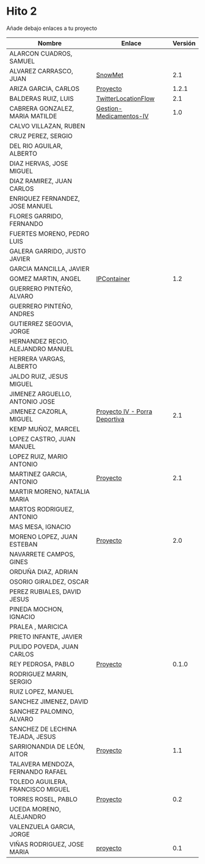 # Hito 2

Añade debajo enlaces a tu proyecto

| Nombre | Enlace | Versión |
|--------|--------|---------|
| ALARCON CUADROS, SAMUEL| | |
| ALVAREZ CARRASCO, JUAN|[SnowMet](https://github.com/vaderrama/Proyecto-IV) | 2.1 |
| ARIZA GARCIA, CARLOS|[Proyecto](https://github.com/AGCarlos/IV_1819_Proyecto) |1.2.1 |
| BALDERAS RUIZ, LUIS| [TwitterLocationFlow](https://github.com/luisbalru/TwitterLocationFlow) | 2.1 |
| CABRERA GONZALEZ, MARIA MATILDE|[Gestion-Medicamentos-IV](https://github.com/mati3/Gestion-Medicamentos-IV) |1.0 |
| CALVO VILLAZAN, RUBEN| | |
| CRUZ PEREZ, SERGIO| | |
| DEL RIO AGUILAR, ALBERTO| | |
| DIAZ HERVAS, JOSE MIGUEL| | |
| DIAZ RAMIREZ, JUAN CARLOS| | |
| ENRIQUEZ FERNANDEZ, JOSE MANUEL| | |
| FLORES GARRIDO, FERNANDO| | |
| FUERTES MORENO, PEDRO LUIS| | |
| GALERA GARRIDO, JUSTO JAVIER| | |
| GARCIA MANCILLA, JAVIER| | |
| GOMEZ MARTIN, ANGEL| [IPContainer](https://github.com/harvestcore/IPContainer) | 1.2 |
| GUERRERO PINTEÑO, ALVARO| | |
| GUERRERO PINTEÑO, ANDRES| | |
| GUTIERREZ SEGOVIA, JORGE| | |
| HERNANDEZ RECIO, ALEJANDRO MANUEL| | |
| HERRERA VARGAS, ALBERTO| | |
| JALDO RUIZ, JESUS MIGUEL| | |
| JIMENEZ ARGUELLO, ANTONIO JOSE| | |
| JIMENEZ CAZORLA, MIGUEL| [Proyecto IV - Porra Deportiva](https://github.com/iMiguel10/Proyecto-IV-Porra-Deportiva-)  | 2.1 |
| KEMP MUÑOZ, MARCEL| | |
| LOPEZ CASTRO, JUAN MANUEL| | |
| LOPEZ RUIZ, MARIO ANTONIO| | |
| MARTINEZ GARCIA, ANTONIO| [Proyecto](https://github.com/antoniomg89/Project-Z) | 2.1 |
| MARTIR MORENO, NATALIA MARIA| | |
| MARTOS RODRIGUEZ, ANTONIO| | |
| MAS MESA, IGNACIO | | |
| MORENO LOPEZ, JUAN ESTEBAN| [Proyecto](https://github.com/juaneml/IV_1819_Proyecto) |2.0 |
| NAVARRETE CAMPOS, GINES| | |
| ORDUÑA DIAZ, ADRIAN| | |
| OSORIO GIRALDEZ, OSCAR| | |
| PEREZ RUBIALES, DAVID JESUS| | |
| PINEDA MOCHON, IGNACIO| | |
| PRALEA , MARICICA| | |
| PRIETO INFANTE, JAVIER| | |
| PULIDO POVEDA, JUAN CARLOS| | |
| REY PEDROSA, PABLO|[Proyecto](https://github.com/PFeynman/proyecto-iv) | 0.1.0|
| RODRIGUEZ MARIN, SERGIO| | |
| RUIZ LOPEZ, MANUEL | | |
| SANCHEZ JIMENEZ, DAVID| | |
| SANCHEZ PALOMINO, ALVARO| | |
| SANCHEZ DE LECHINA TEJADA, JESUS| | |
| SARRIONANDIA DE LEÓN, AITOR|[Proyecto](https://github.com/aitorSDL/proyecto-iv-1819)|1.1|
| TALAVERA MENDOZA, FERNANDO RAFAEL| | |
| TOLEDO AGUILERA, FRANCISCO MIGUEL| | |
| TORRES ROSEL, PABLO| [Proyecto](https://github.com/pablotr9/SimuladorBolsa-IV1819) | 0.2 |
| UCEDA MORENO, ALEJANDRO| | |
| VALENZUELA GARCIA, JORGE| | |
| VIÑAS RODRIGUEZ, JOSE MARIA | [proyecto](https://github.com/joseviro/ProyectoTPV) | 0.1 |
